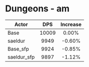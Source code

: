 # Dungeons - am
| Actor | DPS | Increase |
|---|:---:|:---:|
|Base|10009|0.00%|
|saeldur|9949|-0.60%|
|Base_sfp|9924|-0.85%|
|saeldur_sfp|9897|-1.12%|
